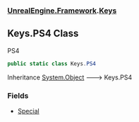### [UnrealEngine.Framework](./UnrealEngine-Framework.md 'UnrealEngine.Framework').[Keys](./Keys.md 'UnrealEngine.Framework.Keys')
## Keys.PS4 Class
PS4  
```csharp
public static class Keys.PS4
```
Inheritance [System.Object](https://docs.microsoft.com/en-us/dotnet/api/System.Object 'System.Object') &#129106; Keys.PS4  
### Fields
- [Special](./Keys-PS4-Special.md 'UnrealEngine.Framework.Keys.PS4.Special')
